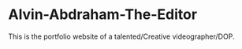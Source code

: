 # Alvin-Abdraham-The-Editor 
This is the portfolio website of a talented/Creative videographer/DOP.
